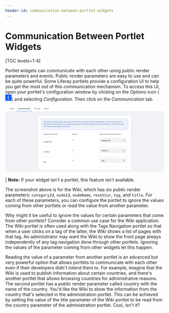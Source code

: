 ```yaml
---
header-id: communication-between-portlet-widgets
---
```


# Communication Between Portlet Widgets

[TOC levels=1-4]

Portlet widgets can communicate with each other using public render parameters and
events. Public render parameters are easy to use and can be quite powerful.
Some Liferay portlets provide a configuration UI to help you get the most out
of this communication mechanism. To access this UI, open your portlet's
configuration window by clicking on the *Options* icon
(![Options](../../../../images/icon-app-options.png)) and selecting *Configuration*.
Then click on the *Communication* tab.

![Figure 1: You can configure portlets to communicate with each other using public render parameters.](../../../../images/app-communication-tab.png)

| **Note:** If your widget isn't a portlet, this feature isn't available.

The screenshot above is for the Wiki, which has six public render
parameters: `categoryId`, `nodeId`, `nodeName`, `resetCur`, `tag`, and `title`.
For each of these parameters, you can configure the portlet to ignore the values
coming from other portlets or read the value from another parameter.

Why might it be useful to ignore the values for certain parameters that come
from other portlets? Consider a common use case for the Wiki application. The 
Wiki portlet is often used along with the Tags Navigation portlet so that when a 
user clicks on a tag of the latter, the Wiki shows a list of pages with that 
tag. An administrator may want the Wiki to show the front page always 
independently of any tag navigation done through other portlets. Ignoring the
values of the parameter coming from other widgets let this happen.

Reading the value of a parameter from another portlet is an advanced but very
powerful option that allows portlets to communicate with each other even if
their developers didn't intend them to. For example, imagine that the Wiki
is used to publish information about certain countries, and there's another
portlet that allows browsing countries for administrative reasons. The second
portlet has a public render parameter called *country* with the name of the
country. You'd like the Wiki to show the information from the country that's
selected in the administration portlet. This can be achieved by setting the
value of the title parameter of the Wiki portlet to be read from the country
parameter of the administration portlet. Cool, isn't it?
